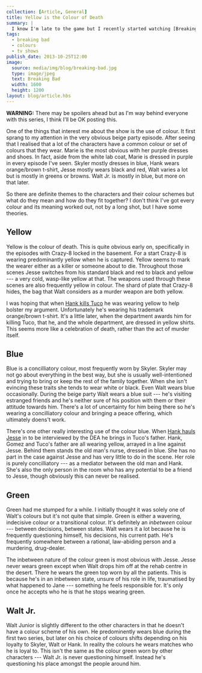 ```yaml
---
collection: [Article, General]
title: Yellow is the Colour of Death
summary: |
  I know I'm late to the game but I recently started watching [Breaking Bad](http://www.imdb.com/title/tt0903747/). I've just got to the start of the third series and I'm also rewatching it from the beginning with my girlfriend as she hasn't seen it either.
tags:
  - breaking bad
  - colours
  - tv shows
publish_date: 2013-10-25T12:00
image:
  source: media/img/blog/breaking-bad.jpg
  type: image/jpeg
  text: Breaking Bad
  width: 1600
  height: 1200
layout: blog/article.hbs
---
```


<div class="warning"><strong>WARNING:</strong> There may be spoilers ahead but as I'm way behind everyone with this series, I think I'll be OK posting this.</div>

One of the things that interest me about the show is the use of colour. It first sprang to my attention in the very obvious beige party episode. After seeing that I realised that a lot of the characters have a common colour or set of colours that they wear. Marie is the most obvious with her purple dresses and shoes. In fact, aside from the white lab coat, Marie is dressed in purple in every episode I've seen. Skyler mostly dresses in blue, Hank wears orange/brown t-shirt, Jesse mostly wears black and red, Walt varies a lot but is mostly in greens or browns. Walt Jr. is mostly in blue, but more on that later.

So there are definite themes to the characters and their colour schemes but what do they mean and how do they fit together? I don't think I've got every colour and its meaning worked out, not by a long shot, but I have some theories.

## Yellow

Yellow is the colour of death. This is quite obvious early on, specifically in the episodes with Crazy-8 locked in the basement. For a start Crazy-8 is wearing predominantly yellow when he is captured. Yellow seems to mark the wearer either as a killer or someone about to die. Throughout those scenes Jesse switches from his standard black and red to black and yellow --- a very cold, wasp-like yellow at that. The weapons used through these scenes are also frequently yellow in colour. The shard of plate that Crazy-8 hides, the bag that Walt considers as a murder weapon are both yellow.

I was hoping that when [Hank kills Tuco][hank] he was wearing yellow to help bolster my argument. Unfortunately he's wearing his trademark orange/brown t-shirt. It's a little later, when the department awards him for killing Tuco, that he, and the whole department, are dressed in yellow shirts. This seems more like a celebration of death, rather than the act of murder itself.

## Blue

Blue is a concilliatory colour, most frequently worn by Skyler. Skyler may not go about everything in the best way, but she is usually well-intentioned and trying to bring or keep the rest of the family together. When she isn't evincing these traits she tends to wear white or black. Even Walt wears blue occasionally. During the beige party Walt wears a blue suit --- he's visiting estranged friends and he's neither sure of his position with them or their attitude towards him. There's a lot of uncertainty for him being there so he's wearing a concilliatory colour and bringing a peace offering, which ultimately doens't work.

There's one other really interesting use of the colour blue. When [Hank hauls Jesse][oldman] in to be interviewed by the DEA he brings in Tuco's father. Hank, Gomez and Tuco's father are all wearing yellow, arrayed in a line against Jesse. Behind them stands the old man's nurse, dressed in blue. She has no part in the case against Jesse and has very little to do in the scene. Her role is purely concilliatory --- as a mediator between the old man and Hank. She's also the only person in the room who has any potential to be a friend to Jesse, though obviously this can never be realised.

## Green

Green had me stumped for a while. I initially thought it was solely one of Walt's colours but it's not quite that simple. Green is either a wavering, indecisive colour or a transitional colour. It's definitely an *inbetween* colour --- between decisions, between states. Walt wears it a lot because he is frequently questioning himself, his decisions, his current path. He's frequently somewhere between a rational, law-abiding person and a murdering, drug-dealer.

The inbetween nature of the colour green is most obvious with Jesse. Jesse never wears green except when Walt drops him off at the rehab centre in the desert. There he wears the green top worn by all the patients. This is because he's in an inbetween state, unsure of his role in life, traumatised by what happened to Jane --- something he feels responsible for. It's only once he accepts who he is that he stops wearing green.

## Walt Jr.

Walt Junior is slightly different to the other characters in that he doesn't have a colour scheme of his own. He predominently wears blue during the first two series, but later on his choice of colours shifts depending on his loyalty to Skyler, Walt or Hank. In reality the colours he wears matches who he is loyal to. This isn't the same as the colour green worn by other characters --- Walt Jr. is never questioning himself. Instead he's questioning his place amongst the people around him.

[hank]: http://www.youtube.com/watch?v=r1zNb-jl7T8
[oldman]: http://www.youtube.com/watch?v=u3qBYJ2Qgvs
